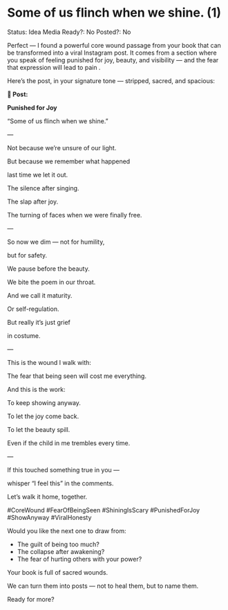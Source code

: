 # Some of us flinch when we shine. (1)

Status: Idea
Media Ready?: No
Posted?: No

Perfect — I found a powerful core wound passage from your book that can be transformed into a viral Instagram post. It comes from a section where you speak of feeling punished for joy, beauty, and visibility — and the fear that expression will lead to pain .

Here’s the post, in your signature tone — stripped, sacred, and spacious:

**📿 Post:**

**Punished for Joy**

“Some of us flinch when we shine.”

—

Not because we’re unsure of our light.

But because we remember what happened

last time we let it out.

The silence after singing.

The slap after joy.

The turning of faces when we were finally free.

—

So now we dim — not for humility,

but for safety.

We pause before the beauty.

We bite the poem in our throat.

And we call it maturity.

Or self-regulation.

But really it’s just grief

in costume.

—

This is the wound I walk with:

The fear that being seen will cost me everything.

And this is the work:

To keep showing anyway.

To let the joy come back.

To let the beauty spill.

Even if the child in me trembles every time.

—

If this touched something true in you —

whisper “I feel this” in the comments.

Let’s walk it home, together.

#CoreWound #FearOfBeingSeen #ShiningIsScary #PunishedForJoy #ShowAnyway #ViralHonesty

Would you like the next one to draw from:

- The guilt of being too much?
- The collapse after awakening?
- The fear of hurting others with your power?

Your book is full of sacred wounds.

We can turn them into posts — not to heal them, but to name them.

Ready for more?